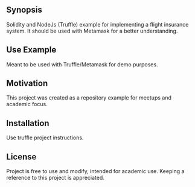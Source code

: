 ## Synopsis

Solidity and NodeJs (Truffle) example for implementing a flight insurance system. It should be used with Metamask for a better understanding.

## Use Example

Meant to be used with Truffle/Metamask for demo purposes.

## Motivation

This project was created as a repository example for meetups and academic focus.

## Installation

Use truffle project instructions.

## License

Project is free to use and modify, intended for academic use. Keeping a reference to this project is appreciated.

